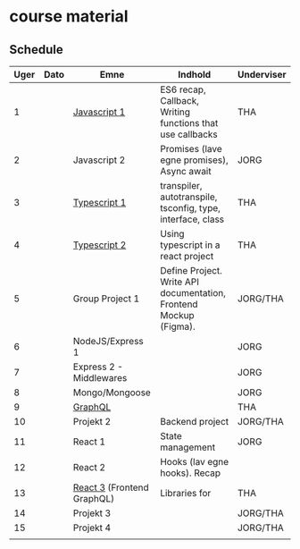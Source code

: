 # course material

## Schedule

| Uger | Dato | Emne | Indhold | Underviser |
| --- | --- | --- | --- | --- |
| 1 |  | [Javascript 1 ](week1_js/README.md)| ES6 recap, Callback, Writing functions that use callbacks | THA |
| 2 |  | Javascript 2 | Promises (lave egne promises), Async await | JORG |
| 3 |  | [Typescript 1](week3_ts/README.md) | transpiler, autotranspile, tsconfig, type, interface, class | THA |
| 4 |  | [Typescript 2](week4_ts2/README.md) | Using typescript in a react project | THA |
| 5 |  | Group Project 1 | Define Project. Write API documentation, Frontend Mockup (Figma). | JORG/THA |
| 6 |  | NodeJS/Express 1 |  | JORG |
| 7 |  | Express 2 - Middlewares |  | JORG |
| 8 |  | Mongo/Mongoose |  | JORG |
| 9 |  | [GraphQL](week9_graphql/README.md) |  | THA |
| 10 |  | Projekt 2 | Backend project | JORG/THA |
| 11 |  | React 1 | State management | JORG |
| 12 |  | React 2 | Hooks (lav egne hooks). Recap |  |
| 13 |  | [React 3](week13_graphql2/README.md) (Frontend GraphQL) | Libraries for  | THA |
| 14 |  | Projekt 3 |  | JORG/THA |
| 15 |  | Projekt 4 |  | JORG/THA |
|  |  |  |  |  |

